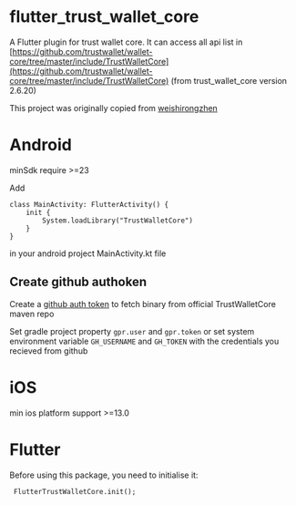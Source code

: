 # flutter_trust_wallet_core

A Flutter plugin for trust wallet core. It can access all api list in [https://github.com/trustwallet/wallet-core/tree/master/include/TrustWalletCore](https://github.com/trustwallet/wallet-core/tree/master/include/TrustWalletCore) (from trust_wallet_core version 2.6.20)

This project was originally copied from [weishirongzhen](https://github.com/weishirongzhen/flutter_trust_wallet_core)

# Android

minSdk require >=23

Add 

```
class MainActivity: FlutterActivity() {
    init {
        System.loadLibrary("TrustWalletCore")
    }
}
 ```
in your android project MainActivity.kt file

## Create github authoken

Create a [github auth token](https://docs.github.com/en/authentication/keeping-your-account-and-data-secure/creating-a-personal-access-token) to fetch binary from official TrustWalletCore maven repo

Set gradle project property `gpr.user` and `gpr.token` or set system environment variable `GH_USERNAME` and `GH_TOKEN` with the credentials you recieved from github


# iOS

min ios platform support >=13.0


# Flutter 

Before using this package, you need to initialise it:

```
 FlutterTrustWalletCore.init();
```


